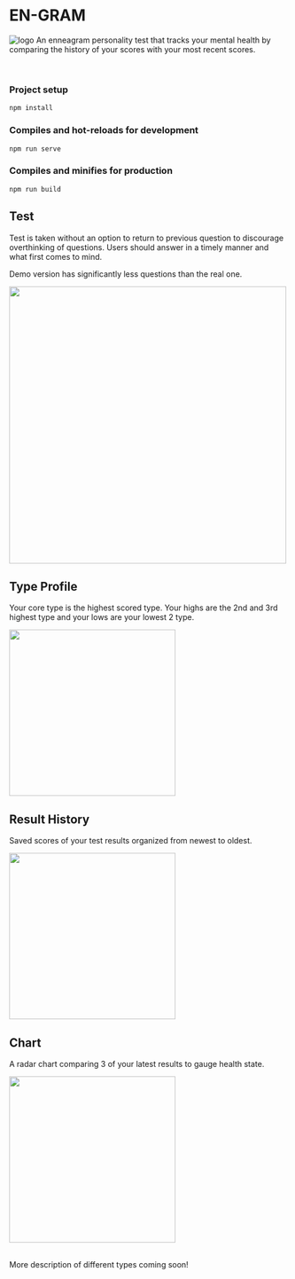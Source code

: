 # EN-GRAM
![logo](../verbatim/readme/homepage.JPG)
An enneagram personality test that tracks your mental health by comparing the history of your scores with your most recent scores.

<br/>

### Project setup

```
npm install
```

### Compiles and hot-reloads for development

```
npm run serve
```

### Compiles and minifies for production

```
npm run build
```

## Test

<p>Test is taken without an option to return to previous question to discourage overthinking of questions. Users should answer in a timely manner and what first comes to mind.</P>
<p>Demo version has significantly less questions than the real one.</p>
<img src="../verbatim/readme/test.jpg" width="500"/>

<br/>

## Type Profile

<p>Your core type is the highest scored type.  Your highs are the 2nd and 3rd highest type and your lows are your lowest 2 type.</p>
<img src="../verbatim/readme/breakdown.jpg" width="300"/>

<br/>

## Result History

<p>Saved scores of your test results organized from newest to oldest.</P>
<img src="../verbatim/readme/history.jpg" width="300"/>

<br/>

## Chart

<p>A radar chart comparing 3 of your latest results to gauge health state.</P>
<img src="../verbatim/readme/chart.jpg" width="300"/>
<br/>

<br/>
<p>More description of different types coming soon!</p>
